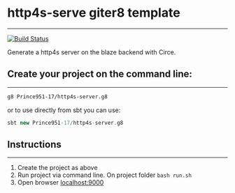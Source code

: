 # http4s-serve giter8 template

-------------
[![Build Status](https://app.travis-ci.com/Prince951-17/http4s-server.g8.svg?branch=master)](https://app.travis-ci.com/Prince951-17/http4s-server.g8)

Generate a http4s server on the blaze backend with Circe.

## Create your project on the command line:

--------------
 ```bash 
g8 Prince951-17/http4s-server.g8
```

or to use directly from sbt you can use:
 ```sbt 
sbt new Prince951-17/http4s-server.g8
```
## Instructions

---------------
1. Create the project as above
2. Run project via command line. On project folder `bash run.sh`
3. Open browser [localhost:9000](http://localhost:9000/)